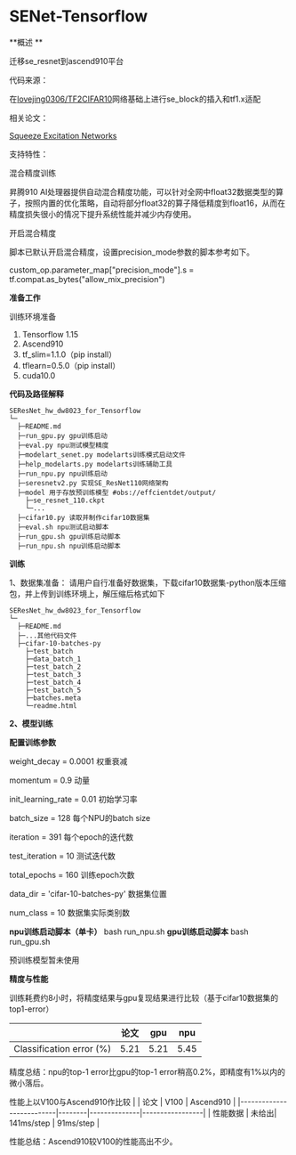 # SENet-Tensorflow


 **概述 ** 
 
迁移se_resnet到ascend910平台

代码来源：

在[lovejing0306/TF2CIFAR10](https://arxiv.org/abs/1709.01507)网络基础上进行se_block的插入和tf1.x适配

相关论文：

[Squeeze Excitation Networks](https://arxiv.org/abs/1709.01507)

支持特性：

混合精度训练

昇腾910 AI处理器提供自动混合精度功能，可以针对全网中float32数据类型的算子，按照内置的优化策略，自动将部分float32的算子降低精度到float16，从而在精度损失很小的情况下提升系统性能并减少内存使用。

开启混合精度

脚本已默认开启混合精度，设置precision_mode参数的脚本参考如下。

custom_op.parameter_map["precision_mode"].s = tf.compat.as_bytes("allow_mix_precision")

 **准备工作** 
 
训练环境准备
1. Tensorflow 1.15
2. Ascend910
3. tf_slim=1.1.0（pip install）
4. tflearn=0.5.0（pip install）
5. cuda10.0


**代码及路径解释** 

```
SEResNet_hw_dw8023_for_Tensorflow
└─ 
  ├─README.md
  ├─run_gpu.py gpu训练启动
  ├─eval.py npu测试模型精度
  ├─modelart_senet.py modelarts训练模式启动文件
  ├─help_modelarts.py modelarts训练辅助工具
  ├─run_npu.py npu训练启动
  ├─seresnetv2.py 实现SE_ResNet110网络架构
  ├─model 用于存放预训练模型 #obs://effcientdet/output/
  	├─se_resnet_110.ckpt
  	└─...
  ├─cifar10.py 读取并制作cifar10数据集
  ├─eval.sh npu测试启动脚本
  ├─run_gpu.sh gpu训练启动脚本
  ├─run_npu.sh npu训练启动脚本
```


 **训练** 
 

1、数据集准备：
请用户自行准备好数据集，下载cifar10数据集-python版本压缩包，并上传到训练环境上，解压缩后格式如下

```
SEResNet_hw_dw8023_for_Tensorflow
└─ 
  ├─README.md
  ├─...其他代码文件
  ├─cifar-10-batches-py
  	├─test_batch
    ├─data_batch_1
    ├─test_batch_2
    ├─test_batch_3
    ├─test_batch_4
    ├─test_batch_5
    ├─batches.meta
  	└─readme.html

```
**2、模型训练**

**配置训练参数**

weight_decay = 0.0001             权重衰减

momentum = 0.9                    动量

init_learning_rate = 0.01         初始学习率

batch_size = 128                  每个NPU的batch size

iteration = 391                   每个epoch的迭代数

test_iteration = 10               测试迭代数

total_epochs = 160                训练epoch次数 

data_dir = 'cifar-10-batches-py'  数据集位置

num_class = 10                    数据集实际类别数

**npu训练启动脚本（单卡）**
        bash run_npu.sh 
**gpu训练启动脚本**
        bash run_gpu.sh 


预训练模型暂未使用

**精度与性能**

训练耗费约8小时，将精度结果与gpu复现结果进行比较（基于cifar10数据集的top1-error）

|                          |  论文   |  gpu  |  npu   |
|--------------------------|--------|--------|--------|
| Classification error (%) |  5.21  |  5.21  |  5.45  |

精度总结：npu的top-1 error比gpu的top-1 error稍高0.2%，即精度有1%以内的微小落后。

性能上以V100与Ascend910作比较
|                          |  论文  |     V100     |     Ascend910   |
|--------------------------|--------|--------------|-----------------|
|          性能数据         |  未给出|  141ms/step  |     91ms/step   |

性能总结：Ascend910较V100的性能高出不少。
